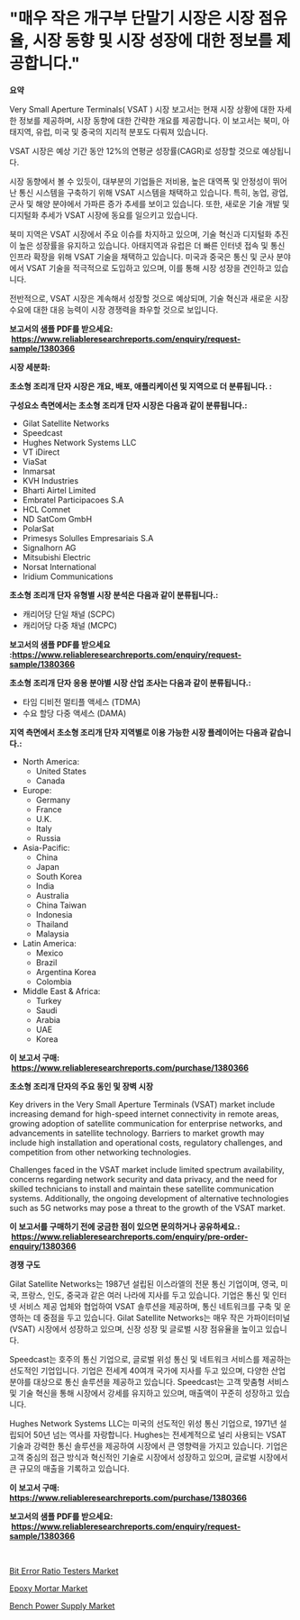 <p><h1>"매우 작은 개구부 단말기 시장은 시장 점유율, 시장 동향 및 시장 성장에 대한 정보를 제공합니다."</h1></p><p><strong>요약</strong></p>
<p><p>Very Small Aperture Terminals( VSAT ) 시장 보고서는 현재 시장 상황에 대한 자세한 정보를 제공하며, 시장 동향에 대한 간략한 개요를 제공합니다. 이 보고서는 북미, 아태지역, 유럽, 미국 및 중국의 지리적 분포도 다뤄져 있습니다. </p><p>VSAT 시장은 예상 기간 동안 12%의 연평균 성장률(CAGR)로 성장할 것으로 예상됩니다.</p><p>시장 동향에서 볼 수 있듯이, 대부분의 기업들은 저비용, 높은 대역폭 및 안정성이 뛰어난 통신 시스템을 구축하기 위해 VSAT 시스템을 채택하고 있습니다. 특히, 농업, 광업, 군사 및 해양 분야에서 가파른 증가 추세를 보이고 있습니다. 또한, 새로운 기술 개발 및 디지털화 추세가 VSAT 시장에 동요를 일으키고 있습니다.</p><p>북미 지역은 VSAT 시장에서 주요 이슈를 차지하고 있으며, 기술 혁신과 디지털화 추진이 높은 성장률을 유지하고 있습니다. 아태지역과 유럽은 더 빠른 인터넷 접속 및 통신 인프라 확장을 위해 VSAT 기술을 채택하고 있습니다. 미국과 중국은 통신 및 군사 분야에서 VSAT 기술을 적극적으로 도입하고 있으며, 이를 통해 시장 성장을 견인하고 있습니다.</p><p>전반적으로, VSAT 시장은 계속해서 성장할 것으로 예상되며, 기술 혁신과 새로운 시장 수요에 대한 대응 능력이 시장 경쟁력을 좌우할 것으로 보입니다.</p></p>
<p><strong>보고서의 샘플 PDF를 받으세요: &nbsp;<a href="https://www.reliableresearchreports.com/enquiry/request-sample/1380366">https://www.reliableresearchreports.com/enquiry/request-sample/1380366</a></strong></p>
<p><strong>시장 세분화:</strong></p>
<p><strong> 초소형 조리개 단자 시장은 개요, 배포, 애플리케이션 및 지역으로 더 분류됩니다. :</strong></p>
<p><strong>구성요소 측면에서는 초소형 조리개 단자 시장은 다음과 같이 분류됩니다.:</strong></p>
<p><ul><li>Gilat Satellite Networks</li><li>Speedcast</li><li>Hughes Network Systems LLC</li><li>VT iDirect</li><li>ViaSat</li><li>Inmarsat</li><li>KVH Industries</li><li>Bharti Airtel Limited</li><li>Embratel Participacoes S.A</li><li>HCL Comnet</li><li>ND SatCom GmbH</li><li>PolarSat</li><li>Primesys Solulles Empresariais S.A</li><li>Signalhorn AG</li><li>Mitsubishi Electric</li><li>Norsat International</li><li>Iridium Communications</li></ul></p>
<p><strong> 초소형 조리개 단자 유형별 시장 분석은 다음과 같이 분류됩니다.:</strong></p>
<p><ul><li>캐리어당 단일 채널 (SCPC)</li><li>캐리어당 다중 채널 (MCPC)</li></ul></p>
<p><strong>보고서의 샘플 PDF를 받으세요 :<a href="https://www.reliableresearchreports.com/enquiry/request-sample/1380366">https://www.reliableresearchreports.com/enquiry/request-sample/1380366</a></strong></p>
<p><strong> 초소형 조리개 단자 응용 분야별 시장 산업 조사는 다음과 같이 분류됩니다.:</strong></p>
<p><ul><li>타임 디비전 멀티플 액세스 (TDMA)</li><li>수요 할당 다중 액세스 (DAMA)</li></ul></p>
<p><strong>지역 측면에서 초소형 조리개 단자 지역별로 이용 가능한 시장 플레이어는 다음과 같습니다.:</strong></p>
<p><ul>
    <li>
        North America:
        <ul>
            <li>United States</li>
            <li>Canada</li>
        </ul>
    </li>
    <li>
        Europe:
        <ul>
            <li>Germany</li>
            <li>France</li>
            <li>U.K.</li>
            <li>Italy</li>
            <li>Russia</li>
        </ul>
    </li>
    <li>
        Asia-Pacific:
        <ul>
            <li>China</li>
            <li>Japan</li>
            <li>South Korea</li>
            <li>India</li>
            <li>Australia</li>
            <li>China Taiwan</li>
            <li>Indonesia</li>
            <li>Thailand</li>
            <li>Malaysia</li>
        </ul>
    </li>
    <li>
        Latin America:
        <ul>
            <li>Mexico</li>
            <li>Brazil</li>
            <li>Argentina Korea</li>
            <li>Colombia</li>
        </ul>
    </li>
    <li>
        Middle East & Africa:
        <ul>
            <li>Turkey</li>
            <li>Saudi</li>
            <li>Arabia</li>
            <li>UAE</li>
            <li>Korea</li>
        </ul>
    </li>
    </ul></p>
<p><strong>이 보고서 구매: &nbsp;<a href="https://www.reliableresearchreports.com/purchase/1380366">https://www.reliableresearchreports.com/purchase/1380366</a></strong></p>
<p><strong>초소형 조리개 단자의 주요 동인 및 장벽 시장</strong></p>
<p><p>Key drivers in the Very Small Aperture Terminals (VSAT) market include increasing demand for high-speed internet connectivity in remote areas, growing adoption of satellite communication for enterprise networks, and advancements in satellite technology. Barriers to market growth may include high installation and operational costs, regulatory challenges, and competition from other networking technologies.</p><p>Challenges faced in the VSAT market include limited spectrum availability, concerns regarding network security and data privacy, and the need for skilled technicians to install and maintain these satellite communication systems. Additionally, the ongoing development of alternative technologies such as 5G networks may pose a threat to the growth of the VSAT market.</p></p>
<p><strong>이 보고서를 구매하기 전에 궁금한 점이 있으면 문의하거나 공유하세요.: &nbsp;<a href="https://www.reliableresearchreports.com/enquiry/pre-order-enquiry/1380366">https://www.reliableresearchreports.com/enquiry/pre-order-enquiry/1380366</a></strong></p>
<p><strong>경쟁 구도</strong></p>
<p><p>Gilat Satellite Networks는 1987년 설립된 이스라엘의 전문 통신 기업이며, 영국, 미국, 프랑스, 인도, 중국과 같은 여러 나라에 지사를 두고 있습니다. 기업은 통신 및 인터넷 서비스 제공 업체와 협업하여 VSAT 솔루션을 제공하며, 통신 네트워크를 구축 및 운영하는 데 중점을 두고 있습니다. Gilat Satellite Networks는 매우 작은 가파이터미널(VSAT) 시장에서 성장하고 있으며, 신장 성장 및 글로벌 시장 점유율을 높이고 있습니다.</p><p>Speedcast는 호주의 통신 기업으로, 글로벌 위성 통신 및 네트워크 서비스를 제공하는 선도적인 기업입니다. 기업은 전세계 40여개 국가에 지사를 두고 있으며, 다양한 산업 분야를 대상으로 통신 솔루션을 제공하고 있습니다. Speedcast는 고객 맞춤형 서비스 및 기술 혁신을 통해 시장에서 강세를 유지하고 있으며, 매출액이 꾸준히 성장하고 있습니다.</p><p>Hughes Network Systems LLC는 미국의 선도적인 위성 통신 기업으로, 1971년 설립되어 50년 넘는 역사를 자랑합니다. Hughes는 전세계적으로 널리 사용되는 VSAT 기술과 강력한 통신 솔루션을 제공하여 시장에서 큰 영향력을 가지고 있습니다. 기업은 고객 중심의 접근 방식과 혁신적인 기술로 시장에서 성장하고 있으며, 글로벌 시장에서 큰 규모의 매출을 기록하고 있습니다.</p></p>
<p><strong>이 보고서 구매: &nbsp; <a href="https://www.reliableresearchreports.com/purchase/1380366">https://www.reliableresearchreports.com/purchase/1380366</a></strong></p>
<p><strong>보고서의 샘플 PDF를 받으세요: &nbsp;<a href="https://www.reliableresearchreports.com/enquiry/request-sample/1380366">https://www.reliableresearchreports.com/enquiry/request-sample/1380366</a></strong><strong></strong></p>
<p>&nbsp;</p>
<p><p><a href="https://iodized-pantydraco-05c.notion.site/Bit-Error-Ratio-Testers-Market-Analysis-and-Market-Size-Global-Industry-Overview-Market-Segmentati-ecd2404ec2f941cba4df79d89d761698">Bit Error Ratio Testers Market</a></p><p><a href="https://github.com/bobicer/Market-Research-Report-List-2/blob/main/epoxy-mortar-market.md">Epoxy Mortar Market</a></p><p><a href="https://three-jumbo-f6d.notion.site/Bench-Power-Supply-Market-Centers-on-Aspects-such-as-Market-Growth-Market-Share-Market-Opportunity-d673f5898c7b4e3a9ab7d8e6cfdfbb9a">Bench Power Supply Market</a></p></p>